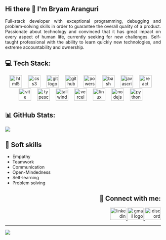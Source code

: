 ## Hi there 👋 I'm Bryam Aranguri

<p align= "justify">Full-stack developer with exceptional programming, debugging and problem-solving skills in order to guarantee the overall quality of a product. Passionate about technology and convinced that it has great impact on every aspect of human life, currently seeking for new challenges. Self-taught professional with the ability to learn quickly new technologies, and extreme accountability and ownership. </p>


## 💻 Tech Stack:
<!--
<p align="center">
  <a href="https://skillicons.dev">
    <img src="https://skillicons.dev/icons?i=cs,ableton,eclipse,html,ubuntu,visualstudio,vscode,git,github&perline=8" />
  </a>
</p>
-->
<div align="center">
  <img src="https://skillicons.dev/icons?i=html&theme=light" height="40" alt="html5 logo"/>
  <img width="12" />
  <img src="https://skillicons.dev/icons?i=css&theme=light" height="40" alt="css3 logo"/>
  <img width="12" />
  <img src="https://skillicons.dev/icons?i=git&theme=light" height="40" alt="git logo"/>
  <img width="12" />
  <img src="https://skillicons.dev/icons?i=github&theme=light" height="40" alt="github logo"/>
  <img width="12" />
  <img src="https://skillicons.dev/icons?i=powershell&theme=light" height="40" alt="powershell logo"/>
  <img width="12" />
  <img src="https://skillicons.dev/icons?i=bash&theme=light" height="40" alt="bash logo"/>
  <img width="12" />
  <img src="https://skillicons.dev/icons?i=js&theme=light" height="40" alt="javascript logo"/>
  <img width="12" />
  <img src="https://skillicons.dev/icons?i=react&theme=light" height="40" alt="react logo"/>
  <img width="12" />
  <img src="https://skillicons.dev/icons?i=vite&theme=light" height="40" alt="vite logo"/>
  <img width="12" />
  <img src="https://skillicons.dev/icons?i=ts&theme=light" height="40" alt="typescript logo"/>
  <img width="12" />
  <img src="https://skillicons.dev/icons?i=tailwind&theme=light" height="40" alt="tailwindcss logo"/>
  <img width="12" />
  <img src="https://skillicons.dev/icons?i=vercel&theme=light" height="40" alt="vercel logo"/>
  <img width="12" />
  <img src="https://skillicons.dev/icons?i=linux&theme=light" height="40" alt="linux logo"/>
  <img width="12" />
  <img src="https://skillicons.dev/icons?i=nodejs&theme=light" height="40" alt="nodejs logo"/>
  <img width="12" />
  <img src="https://skillicons.dev/icons?i=py&theme=light" height="40" alt="python logo"/>
  <img width="12" />
</div>





## 📊 GitHub Stats:
![](https://github-readme-stats.vercel.app/api/top-langs/?username=bryamaranguri&theme=graywhite&hide_border=false&include_all_commits=false&count_private=false&layout=compact)

## 👤 Soft skills

   - Empathy
   - Teamwork
   - Communication
   - Open-Mindedness
   - Self-learning
   - Problem solving

## <h2 align="right"> 📧 Connect with me:</h2>
<div align="right">
  <a href="https://linkedin.com/in/bryam-aranguri" target="_blank">
    <img src="https://raw.githubusercontent.com/maurodesouza/profile-readme-generator/master/src/assets/icons/social/linkedin/default.svg" width="52" height="40" alt="linkedin logo"/>
  </a>
  <a href="mailto:bryam.aranguri.dev@gmail.com" target="_blank">
    <img src="https://raw.githubusercontent.com/maurodesouza/profile-readme-generator/master/src/assets/icons/social/gmail/default.svg" width="52" height="40" alt="gmail logo"/>
  </a>
  <a href="https://discordapp.com/users/523867806287134720" target="_blank">
    <img src="https://raw.githubusercontent.com/maurodesouza/profile-readme-generator/master/src/assets/icons/social/discord/default.svg" width="52" height="40" alt="discord logo"/>
  </a>
</div>


---
[![](https://visitcount.itsvg.in/api?id=bryamaranguri&icon=0&color=0)](https://visitcount.itsvg.in)
